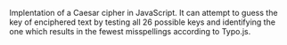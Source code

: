 Implentation of a Caesar cipher in JavaScript.  It can attempt to guess the key of enciphered text by testing all 26 possible keys and identifying the one which results in the fewest misspellings according to Typo.js.
